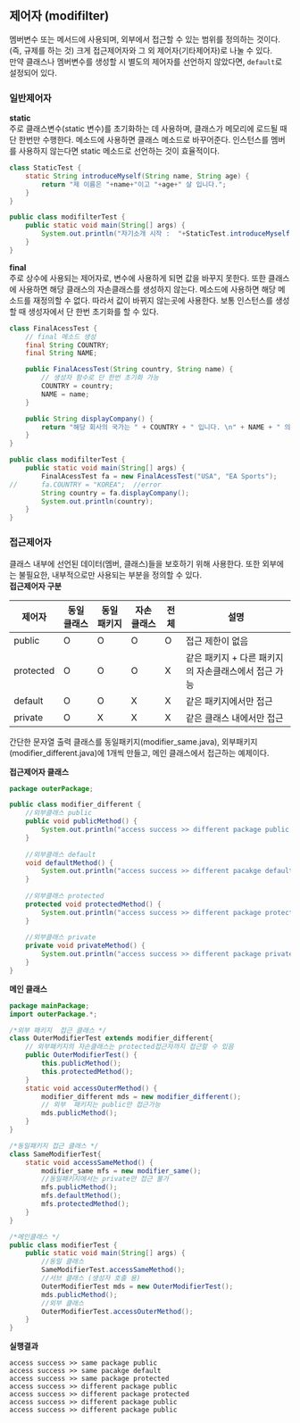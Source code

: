 ## 제어자 (modifilter)
멤버변수 또는 메서드에 사용되며, 외부에서 접근할 수 있는 범위를 정의하는 것이다. (즉, 규제를 하는 것) 
크게 접근제어자와 그 외 제어자(기타제어자)로 나눌 수 있다.  
만약 클래스나 멤버변수를 생성할 시 별도의 제어자를 선언하지 않았다면, `default`로 설정되어 있다.

### 일반제어자
**static**  
주로 클래스변수(static 변수)를 초기화하는 데 사용하며, 클래스가 메모리에 로드될 때 단 한번만 수행한다. 메소드에 사용하면 클래스 메소드로 바꾸어준다. 인스턴스를 멤버를 사용하지 않는다면 static 메소드로 선언하는 것이 효율적이다.
```java
class StaticTest {
	static String introduceMyself(String name, String age) {
		return "제 이름은 "+name+"이고 "+age+" 살 입니다.";
	}
}

public class modifilterTest {
	public static void main(String[] args) {
		System.out.println("자기소개 시작 :  "+StaticTest.introduceMyself("choi", "27"));
	}
}
```

**final**  
주로 상수에 사용되는 제어자로, 변수에 사용하게 되면 값을 바꾸지 못한다. 또한 클래스에 사용하면 해당 클래스의 자손클래스를 생성하지 않는다. 메소드에 사용하면 해당 메소드를 재정의할 수 없다. 따라서 값이 바뀌지 않는곳에 사용한다. 보통 인스턴스를 생성할 때 생성자에서 단 한번 초기화를 할 수 있다.  

```java
class FinalAcessTest {
	// final 메소드 생성
	final String COUNTRY;
	final String NAME;

	public FinalAcessTest(String country, String name) {
		// 생성자 함수로 단 한번 초기화 가능
		COUNTRY = country;
		NAME = name;
	}

	public String displayCompany() {
		return "해당 회사의 국가는 " + COUNTRY + " 입니다. \n" + NAME + " 의 정보..";
	}
}

public class modifilterTest {
	public static void main(String[] args) {
		FinalAcessTest fa = new FinalAcessTest("USA", "EA Sports");
//		fa.COUNTRY = "KOREA";  //error
		String country = fa.displayCompany();
		System.out.println(country);
	}
}
```
### 접근제어자
클래스 내부에 선언된 데이터(멤버, 클래스)들을 보호하기 위해 사용한다. 또한 외부에는 불필요한, 내부적으로만 사용되는 부분을 정의할 수 있다.  
**접근제어자 구분**  

| 제어자 | 동일 클래스 | 동일 패키지 | 자손 클래스 | 전체 | 설명 |
| ------ | ----- | ------- | ----- | ------- | ---- |
| public | O | O | O | O | 접근 제한이 없음 |
| protected | O | O | O | X | 같은 패키지 + 다른 패키지의 자손클래스에서 접근 가능 | 
| default | O | O | X | X | 같은 패키지에서만 접근 | 
| private | O | X | X | X | 같은 클래스 내에서만 접근 |

간단한 문자열 출력 클래스를 동일패키지(modifier_same.java), 외부패키지(modifier_different.java)에 1개씩 만들고, 메인 클래스에서 접근하는 예제이다.  

**접근제어자 클래스**
```java
package outerPackage;

public class modifier_different {
	//외부클래스 public
	public void publicMethod() {
		System.out.println("access success >> different package public ");
	}
	
	//외부클래스 default
	void defaultMethod() {
		System.out.println("access success >> different pacakge default");
	}
	
	//외부클래스 protected
	protected void protectedMethod() {
		System.out.println("access success >> different package protected");
	}
	
	//외부클래스 private
	private void privateMethod() {
		System.out.println("access success >> different package private");
	}
}
```

**메인 클래스**
```java
package mainPackage;
import outerPackage.*; 

/*외부 패키지  접근 클래스 */
class OuterModifierTest extends modifier_different{
	// 외부패키지의 자손클래스는 protected접근자까지 접근할 수 있음 
	public OuterModifierTest() {
		this.publicMethod();
		this.protectedMethod();
	}
	static void accessOuterMethod() {
		modifier_different mds = new modifier_different();
		// 외부  패키지는 public만 접근가능
		mds.publicMethod();
	}
}

/*동일패키지 접근 클래스 */
class SameModifierTest{
	static void accessSameMethod() {
		modifier_same mfs = new modifier_same();
		//동일패키지에서는 private만 접근 불가 
		mfs.publicMethod();
		mfs.defaultMethod();
		mfs.protectedMethod();
	}
}

/*메인클래스 */
public class modifierTest {
	public static void main(String[] args) {
		//동일 클래스 
		SameModifierTest.accessSameMethod();
		//서브 클래스 (생성자 호출 용)
		OuterModifierTest mds = new OuterModifierTest();
		mds.publicMethod();
		//외부 클래스 
		OuterModifierTest.accessOuterMethod();
	}
}
```

**실행결과**
```text
access success >> same package public 
access success >> same pacakge default
access success >> same package protected
access success >> different package public 
access success >> different package protected
access success >> different package public 
access success >> different package public 
```
